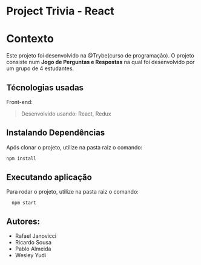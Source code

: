 # Project Trivia - React

# Contexto
Este projeto foi desenvolvido na @Trybe(curso de programação). O projeto consiste num **Jogo de Perguntas e Respostas** na qual foi desenvolvido por um grupo de 4 estudantes.

## Técnologias usadas

Front-end:
> Desenvolvido usando: React, Redux

## Instalando Dependências

Após clonar o projeto, utilize na pasta raiz o comando:
```bash
npm install
``` 
## Executando aplicação

Para rodar o projeto, utilize na pasta raiz o comando:

  ```
    npm start
  ```

## Autores:

* Rafael Janovicci 
* Ricardo Sousa
* Pablo Almeida
* Wesley Yudi
